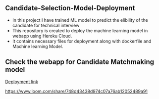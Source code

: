 ## Candidate-Selection-Model-Deployment
- In this project I have trained ML model to predict the elibility of the candidate for technical interview
- This repository is created to deploy the machine learning model in webapp using Heroku Cloud. 
- It contains necessary files for deployment along with dockerfile and Machine learning Model.

## Check the webapp for Candidate Matchmaking model
[Deployment link](https://candidateselectionmodel.herokuapp.com)

https://www.loom.com/share/748d43438d974c07a76ab12052489a91

